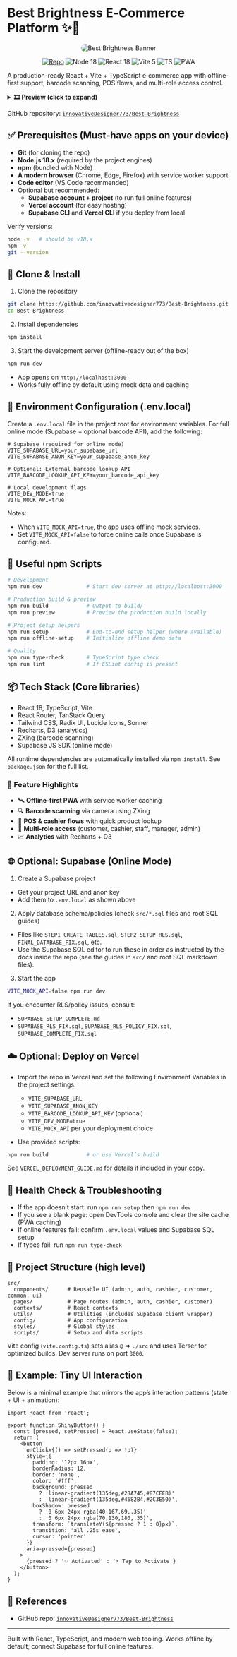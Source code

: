 
# Best Brightness E‑Commerce Platform ✨🧽

<p align="center">
  <img alt="Best Brightness Banner" src="https://images.unsplash.com/photo-1584464491033-06628f3a6b7b?w=1200&q=80" style="max-width:100%; border-radius:12px;" />
</p>

<p align="center">
  <a href="https://github.com/innovativedesigner773/Best-Brightness"><img src="https://img.shields.io/badge/repo-Best--Brightness-2c3e50?logo=github" alt="Repo" /></a>
  <img src="https://img.shields.io/node/v/18?label=node&logo=node.js&logoColor=white&color=3c873a" alt="Node 18" />
  <img src="https://img.shields.io/badge/React-18-61dafb?logo=react&logoColor=61dafb&labelColor=20232a" alt="React 18" />
  <img src="https://img.shields.io/badge/Vite-5-646cff?logo=vite&logoColor=fff" alt="Vite 5" />
  <img src="https://img.shields.io/badge/TypeScript-5-3178c6?logo=typescript&logoColor=white" alt="TS" />
  <img src="https://img.shields.io/badge/PWA-Ready-5cb85c?logo=pwa&logoColor=white" alt="PWA" />
</p>

A production-ready React + Vite + TypeScript e‑commerce app with offline-first support, barcode scanning, POS flows, and multi-role access control.

<details>
<summary><b>🎞️ Preview (click to expand)</b></summary>

![Demo Preview](https://img.shields.io/badge/Preview-GIF-FF6B35.svg?style=for-the-badge)

<!-- Replace the line below with an actual GIF/video link when available -->
<p><i>Coming soon: Animated demo of barcode scanning, offline cart, and cashier flow.</i></p>

</details>

 GitHub repository: [`innovativeDesigner773/Best-Brightness`](https://github.com/innovativedesigner773/Best-Brightness.git)

 ## ✅ Prerequisites (Must‑have apps on your device)

 - **Git** (for cloning the repo)
 - **Node.js 18.x** (required by the project engines)
 - **npm** (bundled with Node)
 - **A modern browser** (Chrome, Edge, Firefox) with service worker support
 - **Code editor** (VS Code recommended)
 - Optional but recommended:
   - **Supabase account + project** (to run full online features)
   - **Vercel account** (for easy hosting)
   - **Supabase CLI** and **Vercel CLI** if you deploy from local

 Verify versions:
```bash
node -v   # should be v18.x
npm -v
git --version
```

 ## 🚀 Clone & Install

 1) Clone the repository
```bash
git clone https://github.com/innovativedesigner773/Best-Brightness.git
cd Best-Brightness
```

 2) Install dependencies
```bash
npm install
```

 3) Start the development server (offline-ready out of the box)
```bash
npm run dev
```

 - App opens on `http://localhost:3000`
 - Works fully offline by default using mock data and caching

 ## 🧰 Environment Configuration (.env.local)

 Create a `.env.local` file in the project root for environment variables. For full online mode (Supabase + optional barcode API), add the following:
```env
# Supabase (required for online mode)
VITE_SUPABASE_URL=your_supabase_url
VITE_SUPABASE_ANON_KEY=your_supabase_anon_key

# Optional: External barcode lookup API
VITE_BARCODE_LOOKUP_API_KEY=your_barcode_api_key

# Local development flags
VITE_DEV_MODE=true
VITE_MOCK_API=true
```

 Notes:
 - When `VITE_MOCK_API=true`, the app uses offline mock services.
 - Set `VITE_MOCK_API=false` to force online calls once Supabase is configured.

 ## 📜 Useful npm Scripts

```bash
# Development
npm run dev              # Start dev server at http://localhost:3000

# Production build & preview
npm run build            # Output to build/
npm run preview          # Preview the production build locally

# Project setup helpers
npm run setup            # End-to-end setup helper (where available)
npm run offline-setup    # Initialize offline demo data

# Quality
npm run type-check       # TypeScript type check
npm run lint             # If ESLint config is present
```

 ## 📦 Tech Stack (Core libraries)

 - React 18, TypeScript, Vite
 - React Router, TanStack Query
 - Tailwind CSS, Radix UI, Lucide Icons, Sonner
 - Recharts, D3 (analytics)
 - ZXing (barcode scanning)
 - Supabase JS SDK (online mode)

 All runtime dependencies are automatically installed via `npm install`. See `package.json` for the full list.

### 🧩 Feature Highlights

- 🛰️ **Offline‑first PWA** with service worker caching
- 🔍 **Barcode scanning** via camera using ZXing
- 🧾 **POS & cashier flows** with quick product lookup
- 👥 **Multi‑role access** (customer, cashier, staff, manager, admin)
- 📈 **Analytics** with Recharts + D3

 ## 🌐 Optional: Supabase (Online Mode)

 1) Create a Supabase project
 - Get your project URL and anon key
 - Add them to `.env.local` as shown above

 2) Apply database schema/policies (check `src/*.sql` files and root SQL guides)
 - Files like `STEP1_CREATE_TABLES.sql`, `STEP2_SETUP_RLS.sql`, `FINAL_DATABASE_FIX.sql`, etc.
 - Use the Supabase SQL editor to run these in order as instructed by the docs inside the repo (see the guides in `src/` and root SQL markdown files).

 3) Start the app
```bash
VITE_MOCK_API=false npm run dev
```

 If you encounter RLS/policy issues, consult:
 - `SUPABASE_SETUP_COMPLETE.md`
 - `SUPABASE_RLS_FIX.sql`, `SUPABASE_RLS_POLICY_FIX.sql`, `SUPABASE_COMPLETE_FIX.sql`

 ## ☁️ Optional: Deploy on Vercel

 - Import the repo in Vercel and set the following Environment Variables in the project settings:
   - `VITE_SUPABASE_URL`
   - `VITE_SUPABASE_ANON_KEY`
   - `VITE_BARCODE_LOOKUP_API_KEY` (optional)
   - `VITE_DEV_MODE=true`
   - `VITE_MOCK_API` per your deployment choice

 - Use provided scripts:
```bash
npm run build            # or use Vercel’s build
```

 See `VERCEL_DEPLOYMENT_GUIDE.md` for details if included in your copy.

 ## 🧪 Health Check & Troubleshooting

 - If the app doesn’t start: run `npm run setup` then `npm run dev`
 - If you see a blank page: open DevTools console and clear the site cache (PWA caching)
 - If online features fail: confirm `.env.local` values and Supabase SQL setup
 - If types fail: run `npm run type-check`

 ## 📁 Project Structure (high level)

```
src/
  components/      # Reusable UI (admin, auth, cashier, customer, common, ui)
  pages/           # Page routes (admin, auth, cashier, customer)
  contexts/        # React contexts
  utils/           # Utilities (includes Supabase client wrapper)
  config/          # App configuration
  styles/          # Global styles
  scripts/         # Setup and data scripts
```

 Vite config (`vite.config.ts`) sets alias `@` => `./src` and uses Terser for optimized builds. Dev server runs on port `3000`.

## 🧩 Example: Tiny UI Interaction

Below is a minimal example that mirrors the app’s interaction patterns (state + UI + animation):

```tsx
import React from 'react';

export function ShinyButton() {
  const [pressed, setPressed] = React.useState(false);
  return (
    <button
      onClick={() => setPressed(p => !p)}
      style={{
        padding: '12px 16px',
        borderRadius: 12,
        border: 'none',
        color: '#fff',
        background: pressed
          ? 'linear-gradient(135deg,#28A745,#87CEEB)'
          : 'linear-gradient(135deg,#4682B4,#2C3E50)',
        boxShadow: pressed
          ? '0 6px 24px rgba(40,167,69,.35)'
          : '0 6px 24px rgba(70,130,180,.35)',
        transform: `translateY(${pressed ? 1 : 0}px)`,
        transition: 'all .25s ease',
        cursor: 'pointer'
      }}
      aria-pressed={pressed}
    >
      {pressed ? '✨ Activated' : '⚡ Tap to Activate'}
    </button>
  );
}
```

 ## 🔗 References

 - GitHub repo: [`innovativeDesigner773/Best-Brightness`](https://github.com/innovativedesigner773/Best-Brightness.git)

 ---

 Built with React, TypeScript, and modern web tooling. Works offline by default; connect Supabase for full online features.
